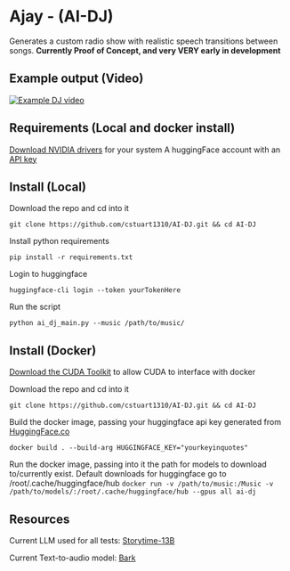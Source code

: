 # Ajay - (AI-DJ)
Generates a custom radio show with realistic speech transitions between songs.
**Currently Proof of Concept, and very VERY early in development**

## Example output (Video)
[![Example DJ video](https://i.ytimg.com/vi/beMPSie01Mk/maxresdefault.jpg?sqp=-oaymwEmCIAKENAF8quKqQMa8AEB-AH-CYAC0AWKAgwIABABGGUgZShlMA8=&rs=AOn4CLCYURGrdUDDAYM1vLa8KPsufswYvA)](https://www.youtube.com/watch?v=beMPSie01Mk)

## Requirements (Local and docker install)
[Download NVIDIA drivers](https://docs.nvidia.com/cuda/cuda-installation-guide-linux/) for your system
A huggingFace account with an [API key](https://huggingface.co/settings/tokens)

## Install (Local)
Download the repo and cd into it

```git clone https://github.com/cstuart1310/AI-DJ.git && cd AI-DJ```

Install python requirements

```pip install -r requirements.txt```

Login to huggingface

```huggingface-cli login --token yourTokenHere```

Run the script

```python ai_dj_main.py --music /path/to/music/```

## Install (Docker)
[Download the CUDA Toolkit](https://docs.nvidia.com/datacenter/cloud-native/container-toolkit/latest/install-guide.html) to allow CUDA to interface with docker

Download the repo and cd into it

```git clone https://github.com/cstuart1310/AI-DJ.git && cd AI-DJ```

Build the docker image, passing your huggingface api key generated from [HuggingFace.co](https://huggingface.co/settings/tokens)

```docker build . --build-arg HUGGINGFACE_KEY="yourkeyinquotes"```

Run the docker image, passing into it the path for models to download to/currently exist. Default downloads for huggingface go to /root/.cache/huggingface/hub
```docker run -v /path/to/music:/Music -v /path/to/models/:/root/.cache/huggingface/hub --gpus all ai-dj ```

## Resources
Current LLM used for all tests: [Storytime-13B](https://huggingface.co/TheBloke/storytime-13B-GPTQ)

Current Text-to-audio model: [Bark](https://huggingface.co/spaces/suno/bark)
